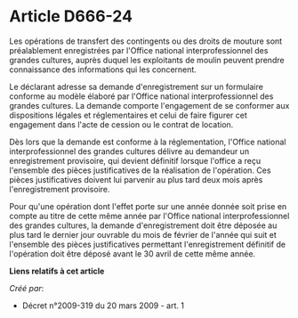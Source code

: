 # Article D666-24

Les opérations de transfert des contingents ou des droits de mouture sont préalablement enregistrées par l'Office national
interprofessionnel des grandes cultures, auprès duquel les exploitants de moulin peuvent prendre connaissance des
informations qui les concernent. 

Le déclarant adresse sa demande d'enregistrement sur un formulaire conforme au modèle élaboré par l'Office national
interprofessionnel des grandes cultures. La demande comporte l'engagement de se conformer aux dispositions légales et
réglementaires et celui de faire figurer cet engagement dans l'acte de cession ou le contrat de location. 

Dès lors que la demande est conforme à la réglementation, l'Office national interprofessionnel des grandes cultures délivre
au demandeur un enregistrement provisoire, qui devient définitif lorsque l'office a reçu l'ensemble des pièces justificatives
de la réalisation de l'opération. Ces pièces justificatives doivent lui parvenir au plus tard deux mois après
l'enregistrement provisoire. 

Pour qu'une opération dont l'effet porte sur une année donnée soit prise en compte au titre de cette même année par l'Office
national interprofessionnel des grandes cultures, la demande d'enregistrement doit être déposée au plus tard le dernier jour
ouvrable du mois de février de l'année qui suit et l'ensemble des pièces justificatives permettant l'enregistrement définitif
de l'opération doit être déposé avant le 30 avril de cette même année.

**Liens relatifs à cet article**

_Créé par_:

  - Décret n°2009-319 du 20 mars 2009 - art. 1
